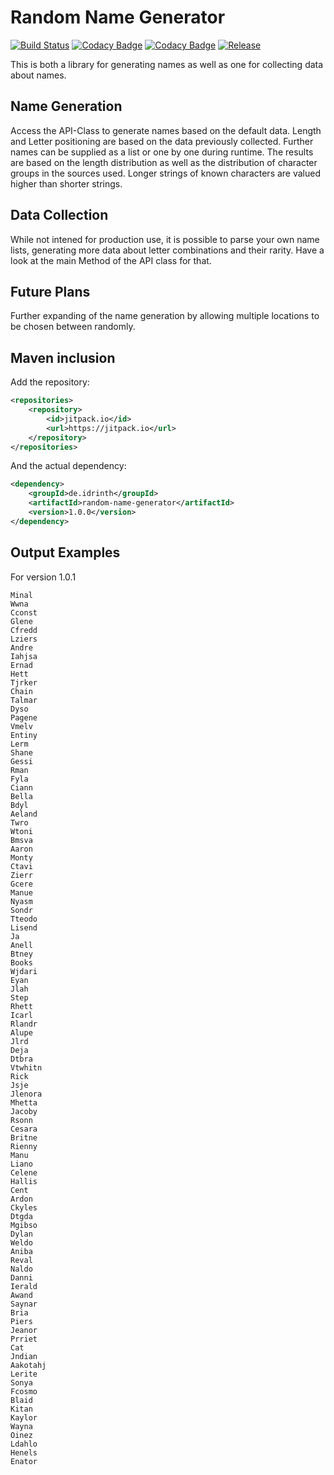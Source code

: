 # Random Name Generator

[![Build Status](https://travis-ci.org/Idrinth/Random-Name-Generator.svg?branch=master)](https://travis-ci.org/Idrinth/Random-Name-Generator)
[![Codacy Badge](https://api.codacy.com/project/badge/Coverage/9204972bf0d343f099b352d75b196062)](https://www.codacy.com/app/Idrinth/Random-Name-Generator?utm_source=github.com&utm_medium=referral&utm_content=Idrinth/Random-Name-Generator&utm_campaign=Badge_Coverage)
[![Codacy Badge](https://api.codacy.com/project/badge/Grade/9204972bf0d343f099b352d75b196062)](https://www.codacy.com/app/Idrinth/Random-Name-Generator?utm_source=github.com&amp;utm_medium=referral&amp;utm_content=Idrinth/Random-Name-Generator&amp;utm_campaign=Badge_Grade)
[![Release](https://jitpack.io/v/de.idrinth/random-name-generator.svg)](https://jitpack.io/#de.idrinth/random-name-generator)

This is both a library for generating names as well as one for collecting data about names.

## Name Generation

Access the API-Class to generate names based on the default data. Length and Letter positioning are based on the data previously collected.
Further names can be supplied as a list or one by one during runtime.
The results are based on the length distribution as well as the distribution of character groups in the sources used. Longer strings of known characters are valued higher than shorter strings.

## Data Collection

While not intened for production use, it is possible to parse your own name lists, generating more data about letter combinations and their rarity. Have a look at the main Method of the API class for that.

## Future Plans

Further expanding of the name generation by allowing multiple locations to be chosen between randomly.

## Maven inclusion

Add the repository:

```xml
<repositories>
    <repository>
        <id>jitpack.io</id>
        <url>https://jitpack.io</url>
    </repository>
</repositories>
```

And the actual dependency:

```xml
<dependency>
    <groupId>de.idrinth</groupId>
    <artifactId>random-name-generator</artifactId>
    <version>1.0.0</version>
</dependency>
```

## Output Examples

For version 1.0.1

```
Minal
Wwna
Cconst
Glene
Cfredd
Lziers
Andre
Iahjsa
Ernad
Hett
Tjrker
Chain
Talmar
Dyso
Pagene
Vmelv
Entiny
Lerm
Shane
Gessi
Rman
Fyla
Ciann
Bella
Bdyl
Aeland
Twro
Wtoni
Bmsva
Aaron
Monty
Ctavi
Zierr
Gcere
Manue
Nyasm
Sondr
Tteodo
Lisend
Ja
Anell
Btney
Books
Wjdari
Eyan
Jlah
Step
Rhett
Icarl
Rlandr
Alupe
Jlrd
Deja
Dtbra
Vtwhitn
Rick
Jsje
Jlenora
Mhetta
Jacoby
Rsonn
Cesara
Britne
Rienny
Manu
Liano
Celene
Hallis
Cent
Ardon
Ckyles
Dtgda
Mgibso
Dylan
Weldo
Aniba
Reval
Naldo
Danni
Ierald
Awand
Saynar
Bria
Piers
Jeanor
Prriet
Cat
Jndian
Aakotahj
Lerite
Sonya
Fcosmo
Blaid
Kitan
Kaylor
Wayna
Oinez
Ldahlo
Henels
Enator
```
